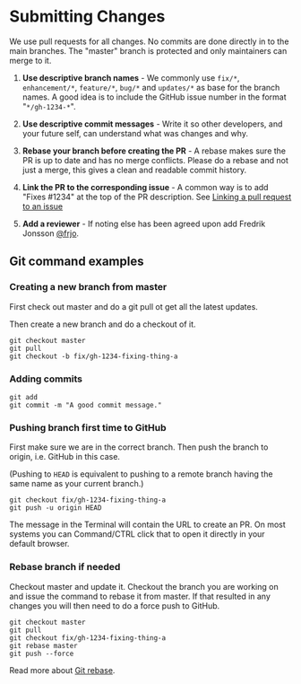 # Submitting Changes

We use pull requests for all changes. No commits are done directly in to the main branches. The "master" branch is protected and only maintainers can merge to it.

1. **Use descriptive branch names** - We commonly use `fix/*`, `enhancement/*`, `feature/*`, `bug/*` and `updates/*` as base for the branch names. A good idea is to include the GitHub issue number in the format "`*/gh-1234-*`".

2. **Use descriptive commit messages** - Write it so other developers, and your future self, can understand what was changes and why.

3. **Rebase your branch before creating the PR** - A rebase makes sure the PR is up to date and has no merge conflicts. Please do a rebase and not just a merge, this gives a clean and readable commit history.

4. **Link the PR to the corresponding issue** - A common way is to add "Fixes \#1234" at the top of the PR description. See [Linking a pull request to an issue](https://help.github.com/en/github/managing-your-work-on-github/linking-a-pull-request-to-an-issue#linking-a-pull-request-to-an-issue-using-a-keyword)

5. **Add a reviewer** - If noting else has been agreed upon add Fredrik Jonsson [@frjo](https://github.com/frjo).

## Git command examples

### Creating a new branch from master

First check out master and do a git pull ot get all the latest updates.

Then create a new branch and do a checkout of it.

```console
git checkout master
git pull
git checkout -b fix/gh-1234-fixing-thing-a
```

### Adding commits

```console
git add
git commit -m "A good commit message."
```

### Pushing branch first time to GitHub

First make sure we are in the correct branch. Then push the branch to origin, i.e. GitHub in this case.

(Pushing to `HEAD` is equivalent to pushing to a remote branch having the same name as your current branch.)

```console
git checkout fix/gh-1234-fixing-thing-a
git push -u origin HEAD
```

The message in the Terminal will contain the URL to create an PR. On most systems you can Command/CTRL click that to open it directly in your default browser.

### Rebase branch if needed

Checkout master and update it. Checkout the branch you are working on and issue the command to rebase it from master. If that resulted in any changes you will then need to do a force push to GitHub.

```console
git checkout master
git pull
git checkout fix/gh-1234-fixing-thing-a
git rebase master
git push --force
```

Read more about [Git rebase](https://www.atlassian.com/git/tutorials/rewriting-history/git-rebase).

